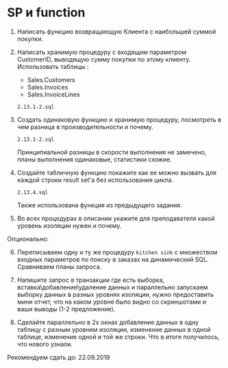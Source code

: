 # SP и function

1. Написать функцию возвращающую Клиента с наибольшей суммой покупки.

2. Написать хранимую процедуру с входящим параметром СustomerID, выводящую сумму покупки по этому клиенту.
    Использовать таблицы :
    - Sales.Customers
    - Sales.Invoices
    - Sales.InvoiceLines

    ```
    2.13.1-2.sql
    ```

3. Создать одинаковую функцию и хранимую процедуру, посмотреть в чем разница в производительности и почему.

    ```
    2.13.1-2.sql
    ```

    Принципиальной разницы в скорости выполнения не замечено, планы выполнения одинаковые, статистики схожие.

4. Создайте табличную функцию покажите как ее можно вызвать для каждой строки result set'а без использования цикла.

    ```
    2.13.4.sql
    ```

    Также использована функция из предыдущего задания.

5. Во всех процедурах в описании укажите для преподавателя какой уровень изоляции нужен и почему.

Опционально:

6. Переписываем одну и ту же процедуру `kitchen sink` с множеством входных параметров по поиску в заказах на динамический SQL. Сравниваем планы запроса.

7. Напишите запрос в транзакции где есть выборка, вставка\добавление\удаление данных и параллельно запускаем выборку данных в разных уровнях изоляции, нужно предоставить мини отчет, что на каком уровне было видно со скриншотами и ваши выводы (1-2 предложение).

8. Сделайте параллельно в 2х окнах добавление данных в одну таблицу с разным уровнем изоляции, изменение данных в одной таблице, изменение одной и той же строки. Что в итоге получилось, что нового узнали.

Рекомендуем сдать до: 22.09.2019
